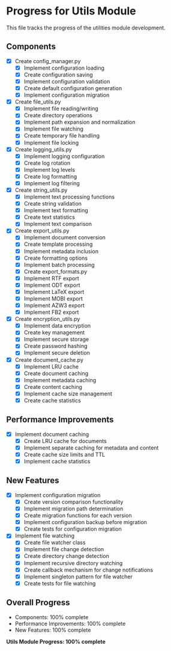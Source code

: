 # Progress for Utils Module

This file tracks the progress of the utilities module development.

## Components
- [x] Create config_manager.py
  - [x] Implement configuration loading
  - [x] Create configuration saving
  - [x] Implement configuration validation
  - [x] Create default configuration generation
  - [x] Implement configuration migration

- [x] Create file_utils.py
  - [x] Implement file reading/writing
  - [x] Create directory operations
  - [x] Implement path expansion and normalization
  - [x] Implement file watching
  - [x] Create temporary file handling
  - [x] Implement file locking

- [x] Create logging_utils.py
  - [x] Implement logging configuration
  - [x] Create log rotation
  - [x] Implement log levels
  - [x] Create log formatting
  - [x] Implement log filtering

- [x] Create string_utils.py
  - [x] Implement text processing functions
  - [x] Create string validation
  - [x] Implement text formatting
  - [x] Create text statistics
  - [x] Implement text comparison

- [x] Create export_utils.py
  - [x] Implement document conversion
  - [x] Create template processing
  - [x] Implement metadata inclusion
  - [x] Create formatting options
  - [x] Implement batch processing
  - [x] Create export_formats.py
  - [x] Implement RTF export
  - [x] Implement ODT export
  - [x] Implement LaTeX export
  - [x] Implement MOBI export
  - [x] Implement AZW3 export
  - [x] Implement FB2 export

- [x] Create encryption_utils.py
  - [x] Implement data encryption
  - [x] Create key management
  - [x] Implement secure storage
  - [x] Create password hashing
  - [x] Implement secure deletion

- [x] Create document_cache.py
  - [x] Implement LRU cache
  - [x] Create document caching
  - [x] Implement metadata caching
  - [x] Create content caching
  - [x] Implement cache size management
  - [x] Create cache statistics

## Performance Improvements
- [x] Implement document caching
  - [x] Create LRU cache for documents
  - [x] Implement separate caching for metadata and content
  - [x] Create cache size limits and TTL
  - [x] Implement cache statistics

## New Features
- [x] Implement configuration migration
  - [x] Create version comparison functionality
  - [x] Implement migration path determination
  - [x] Create migration functions for each version
  - [x] Implement configuration backup before migration
  - [x] Create tests for configuration migration

- [x] Implement file watching
  - [x] Create file watcher class
  - [x] Implement file change detection
  - [x] Create directory change detection
  - [x] Implement recursive directory watching
  - [x] Create callback mechanism for change notifications
  - [x] Implement singleton pattern for file watcher
  - [x] Create tests for file watching

## Overall Progress
- Components: 100% complete
- Performance Improvements: 100% complete
- New Features: 100% complete

**Utils Module Progress: 100% complete**
